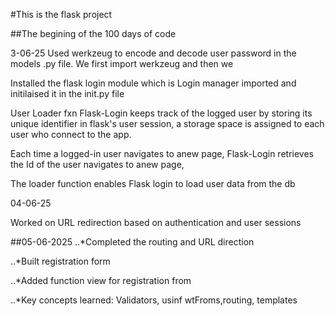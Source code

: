 #This is the flask project

##The begining of the 100 days of code

3-06-25
Used werkzeug to encode and decode user password in the models .py file. We first import werkzeug and then we 

Installed the flask login module which is Login manager 
imported and initilaised it in the init.py file

User Loader fxn
Flask-Login keeps track of the logged user by storing its unique identifier in flask's user session, a storage space is assigned to each user who connect to the app.

Each time a logged-in user navigates to anew page, Flask-Login retrieves the Id of the user navigates to anew page,

The loader function enables Flask login to load user data from the db

04-06-25

Worked on URL redirection based on authentication and user sessions

##05-06-2025
..*Completed the routing and URL direction

..*Built registration form

..*Added function view for registration from

..*Key concepts learned: Validators, usinf wtFroms,routing, templates